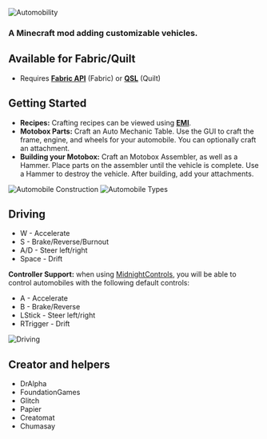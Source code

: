 ![Automobility](./md/banner.png)

### A Minecraft mod adding customizable vehicles.

## Available for Fabric/Quilt
- Requires **[Fabric API](https://modrinth.com/mod/fabric-api)** (Fabric) or **[QSL](https://modrinth.com/mod/qsl)** (Quilt)


## Getting Started
- **Recipes:** Crafting recipes can be viewed using [**EMI**](https://www.curseforge.com/minecraft/mc-mods/emi).
- **Motobox Parts:** Craft an Auto Mechanic Table. Use the GUI to craft the frame, engine, and wheels for your automobile. You can optionally craft an attachment.
- **Building your Motobox:** Craft an Motobox Assembler, as well as a Hammer. Place parts on the assembler until the vehicle is complete. Use a Hammer to destroy the vehicle. After building, add your attachments.

![Automobile Construction](./md/construction.png)
![Automobile Types](./md/parking.png)

## Driving
- W - Accelerate
- S - Brake/Reverse/Burnout
- A/D - Steer left/right
- Space - Drift

**Controller Support:** when using [MidnightControls](https://www.curseforge.com/minecraft/mc-mods/midnightcontrols), you will be able to control automobiles with the following default controls:
- A - Accelerate
- B - Brake/Reverse
- LStick - Steer left/right
- RTrigger - Drift

![Driving](./md/driving.png)

## Creator and helpers
- DrAlpha
- FoundationGames
- Glitch
- Papier
- Creatomat
- Chumasay
